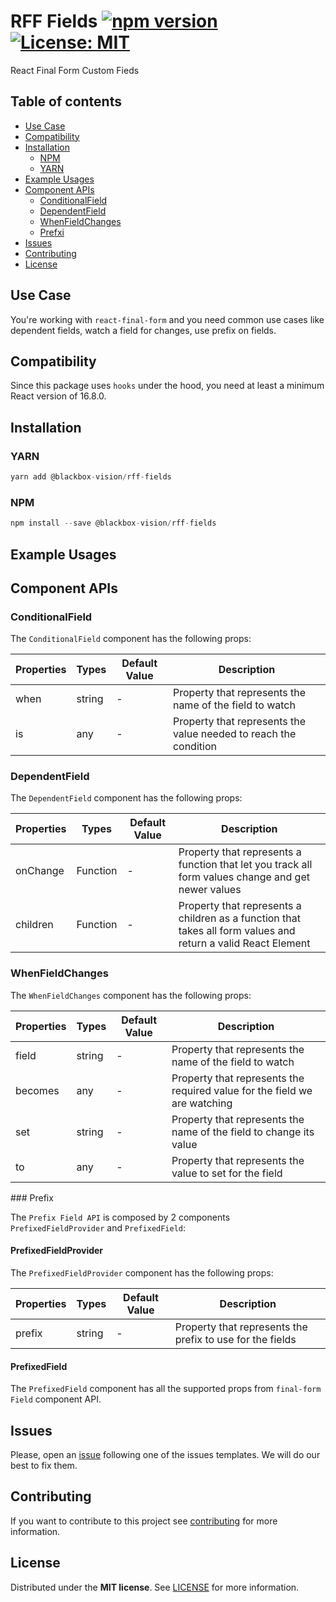# RFF Fields [![npm version](https://badge.fury.io/js/%40blackbox-vision%2Frff-fields.svg)](https://badge.fury.io/js/%40blackbox-vision%2Frff-fields) [![License: MIT](https://img.shields.io/badge/License-MIT-brightgreen.svg)](https://opensource.org/licenses/MIT)

React Final Form Custom Fieds

## Table of contents

- [Use Case](#use-case)
- [Compatibility](#compatibility)
- [Installation](#installation)
  - [NPM](#npm)
  - [YARN](#yarn)
- [Example Usages](#example-usages)
- [Component APIs](#component-apis)
  - [ConditionalField](#conditionalfield)
  - [DependentField](#dependentfield)
  - [WhenFieldChanges](#whenfieldchanges)
  - [Prefxi](#prefix)
- [Issues](#issues)
- [Contributing](#contributing)
- [License](#license)

## Use Case

You're working with `react-final-form` and you need common use cases like dependent fields, watch a field for changes, use prefix on fields.

## Compatibility

Since this package uses `hooks` under the hood, you need at least a minimum React version of 16.8.0.

## Installation

### YARN

```javascript
yarn add @blackbox-vision/rff-fields
```

### NPM

```javascript
npm install --save @blackbox-vision/rff-fields
```

## Example Usages

## Component APIs

### ConditionalField

The `ConditionalField` component has the following props:

| Properties | Types  | Default Value | Description                                                      |
| ---------- | ------ | ------------- | ---------------------------------------------------------------- |
| when       | string | -             | Property that represents the name of the field to watch          |
| is         | any    | -             | Property that represents the value needed to reach the condition |

### DependentField

The `DependentField` component has the following props:

| Properties | Types    | Default Value | Description                                                                                                   |
| ---------- | -------- | ------------- | ------------------------------------------------------------------------------------------------------------- |
| onChange   | Function | -             | Property that represents a function that let you track all form values change and get newer values            |
| children   | Function | -             | Property that represents a children as a function that takes all form values and return a valid React Element |

### WhenFieldChanges

The `WhenFieldChanges` component has the following props:

| Properties | Types  | Default Value | Description                                                               |
| ---------- | ------ | ------------- | ------------------------------------------------------------------------- |
| field      | string | -             | Property that represents the name of the field to watch                   |
| becomes    | any    | -             | Property that represents the required value for the field we are watching |
| set        | string | -             | Property that represents the name of the field to change its value        |
| to         | any    | -             | Property that represents the value to set for the field                   |

### Prefix

The `Prefix Field API` is composed by 2 components `PrefixedFieldProvider` and `PrefixedField`:

#### PrefixedFieldProvider

The `PrefixedFieldProvider` component has the following props:

| Properties | Types  | Default Value | Description                                               |
| ---------- | ------ | ------------- | --------------------------------------------------------- |
| prefix     | string | -             | Property that represents the prefix to use for the fields |

#### PrefixedField

The `PrefixedField` component has all the supported props from `final-form` `Field` component API.

## Issues

Please, open an [issue](https://github.com/BlackBoxVision/react-final-form-helpers/issues) following one of the issues templates. We will do our best to fix them.

## Contributing

If you want to contribute to this project see [contributing](https://github.com/BlackBoxVision/react-final-form-helpers/blob/master/CONTRIBUTING.md) for more information.

## License

Distributed under the **MIT license**. See [LICENSE](https://github.com/BlackBoxVision/react-final-form-helpers/blob/master/LICENSE) for more information.
